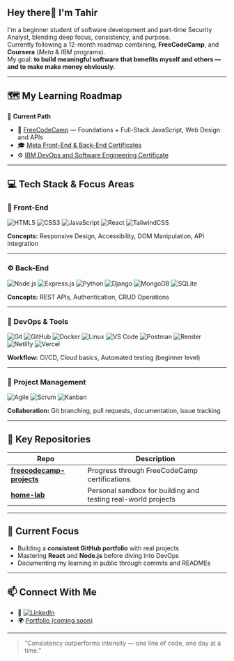 ## Hey there👋 I'm Tahir

I'm a beginner student of software development and part-time Security Analyst, blending deep focus, consistency, and purpose.  
Currently following a 12-month roadmap combining, **FreeCodeCamp**, and **Coursera** (*Meta* & *IBM* programs).  
My goal: **to build meaningful software that benefits myself and others — and to make make money obviously.**

---

## 🗺️ My Learning Roadmap

📘 **Current Path**
- 🧩 [FreeCodeCamp](https://www.freecodecamp.org) — Foundations + Full-Stack JavaScript, Web Design and APIs  
- 🎓 [Meta Front-End & Back-End Certificates](https://www.coursera.org/meta)  
- ⚙️ [IBM DevOps and Software Engineering Certificate](https://www.coursera.org/professional-certificates/devops-and-software-engineering)

---

## 💻 Tech Stack & Focus Areas

### 🧩 Front-End  
![HTML5](https://img.shields.io/badge/HTML5-E34F26?style=flat&logo=html5&logoColor=white)
![CSS3](https://img.shields.io/badge/CSS3-1572B6?style=flat&logo=css3&logoColor=white)
![JavaScript](https://img.shields.io/badge/JavaScript-F7DF1E?style=flat&logo=javascript&logoColor=black)
![React](https://img.shields.io/badge/React-20232A?style=flat&logo=react&logoColor=61DAFB)
![TailwindCSS](https://img.shields.io/badge/TailwindCSS-38B2AC?style=flat&logo=tailwind-css&logoColor=white)

**Concepts:** Responsive Design, Accessibility, DOM Manipulation, API Integration

---

### ⚙️ Back-End  
![Node.js](https://img.shields.io/badge/Node.js-43853D?style=flat&logo=node.js&logoColor=white)
![Express.js](https://img.shields.io/badge/Express.js-000000?style=flat&logo=express&logoColor=white)
![Python](https://img.shields.io/badge/Python-3776AB?style=flat&logo=python&logoColor=white)
![Django](https://img.shields.io/badge/Django-092E20?style=flat&logo=django&logoColor=white)
![MongoDB](https://img.shields.io/badge/MongoDB-47A248?style=flat&logo=mongodb&logoColor=white)
![SQLite](https://img.shields.io/badge/SQLite-003B57?style=flat&logo=sqlite&logoColor=white)

**Concepts:** REST APIs, Authentication, CRUD Operations

---

### 🚀 DevOps & Tools  
![Git](https://img.shields.io/badge/Git-F05032?style=flat&logo=git&logoColor=white)
![GitHub](https://img.shields.io/badge/GitHub-181717?style=flat&logo=github&logoColor=white)
![Docker](https://img.shields.io/badge/Docker-2496ED?style=flat&logo=docker&logoColor=white)
![Linux](https://img.shields.io/badge/Linux-FCC624?style=flat&logo=linux&logoColor=black)
![VS Code](https://img.shields.io/badge/VS%20Code-0078D4?style=flat&logo=visual-studio-code&logoColor=white)
![Postman](https://img.shields.io/badge/Postman-FF6C37?style=flat&logo=postman&logoColor=white)
![Render](https://img.shields.io/badge/Render-46E3B7?style=flat&logo=render&logoColor=black)
![Netlify](https://img.shields.io/badge/Netlify-00C7B7?style=flat&logo=netlify&logoColor=white)
![Vercel](https://img.shields.io/badge/Vercel-000000?style=flat&logo=vercel&logoColor=white)

**Workflow:** CI/CD, Cloud basics, Automated testing (beginner level)

---

### 🧭 Project Management  
![Agile](https://img.shields.io/badge/Agile-2496ED?style=flat&logo=agile&logoColor=white)
![Scrum](https://img.shields.io/badge/Scrum-6DB33F?style=flat&logo=scrumalliance&logoColor=white)
![Kanban](https://img.shields.io/badge/Kanban-007ACC?style=flat&logo=trello&logoColor=white)

**Collaboration:** Git branching, pull requests, documentation, issue tracking

---

## 🧱 Key Repositories

| Repo | Description |
|------|--------------|
| [**freecodecamp-projects**](https://github.com/yourusername/freecodecamp) | Progress through FreeCodeCamp certifications |
| [**home-lab**](https://github.com/yourusername/home-lab) | Personal sandbox for building and testing real-world projects |

---

## 🌱 Current Focus
- Building a **consistent GitHub portfolio** with real projects  
- Mastering **React** and **Node.js** before diving into DevOps  
- Documenting my learning in public through commits and READMEs  

---

## 📫 Connect With Me
- 💼 [![LinkedIn](https://img.shields.io/badge/LinkedIn-blue?style=flat&logo=linkedin)](https://www.linkedin.com/in/tahir-mustapha-tahir)
- 🌍 [Portfolio (coming soon)](https://github.com/yourusername)  

---

> “Consistency outperforms intensity — one line of code, one day at a time.”
